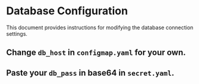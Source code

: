 # Database Configuration
This document provides instructions for modifying the database connection settings.

## Change `db_host` in `configmap.yaml` for your own.  
## Paste your `db_pass` in base64 in `secret.yaml`.
